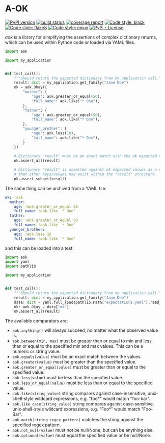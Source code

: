 # A-OK

[![PyPI version](https://badge.fury.io/py/aok.svg)](https://pypi.org/project/aok/)
[![build status](https://gitlab.com/rocket-boosters/aok/badges/main/pipeline.svg)](https://gitlab.com/rocket-boosters/aok/commits/main)
[![coverage report](https://gitlab.com/rocket-boosters/aok/badges/main/coverage.svg)](https://gitlab.com/rocket-boosters/aok/commits/main)
[![Code style: black](https://img.shields.io/badge/code%20style-black-000000.svg)](https://github.com/psf/black)
[![Code style: flake8](https://img.shields.io/badge/code%20style-flake8-white)](https://gitlab.com/pycqa/flake8)
[![Code style: mypy](https://img.shields.io/badge/code%20style-mypy-white)](http://mypy-lang.org/)
[![PyPI - License](https://img.shields.io/pypi/l/aok)](https://pypi.org/project/aok/)

*aok* is a library for simplifying the assertions of complex dictionary returns,
which can be used within Python code or loaded via YAML files.

```python
import aok

import my_application


def test_call():
    """Should return the expected dictionary from my application call."""
    result: dict = my_application.get_family("Jane Doe")
    ok = aok.Okay({
        "mother": {
            "age": aok.greater_or_equal(50),
            "full_name": aok.like("* Doe"),
        },
        "father": {
            "age": aok.greater_or_equal(50),
            "full_name": aok.like("* Doe"),
        },
        "younger_brother": {
            "age": aok.less(10),
            "full_name": aok.like("* Doe"),
        }
    })
    
    # Dictionary "result" must be an exact match with the ok expected values.
    ok.assert_all(result)

    # Dictionary "result" is asserted against ok expected values as a subset, such
    # that other keys/values may exist within the "result" structure.
    ok.assert_subset(result)
```

The same thing can be archived from a YAML file:

```yaml
ok: !aok
  mother:
    age: !aok.greater_or_equal 50
    full_name: !aok.like '* Doe'
  father:
    age: !aok.greater_or_equal 50
    full_name: !aok.like '* Doe'
  younger_brother:
    age: !aok.less 10
    full_name: !aok.like '* Doe'
```

and this can be loaded into a test:

```python
import aok
import yaml
import pathlib

import my_application


def test_call():
    """Should return the expected dictionary from my application call."""
    result: dict = my_application.get_family("Jane Doe")
    data: dict = yaml.full_load(pathlib.Path("expectations.yaml").read_text())
    ok: aok.Okay = data["ok"]
    ok.assert_all(result)
```

The available comparators are:
- `aok.anything()` will always succeed, no matter what the observed value is. 
- `aok.between(min, max)` must be greater than or equal to min and less than or equal
  to the specified min and max values. This can be a numeric or string value.
- `aok.equals(value)` must be an exact match between the values.
- `aok.greater(value)` must be greater than the specified value.
- `aok.greater_or_equal(value)` must be greater than or equal to the specified value.
- `aok.less(value)` must be less than the specified value.
- `aok.less_or_equal(value)` must be less than or equal to the specified value.
- `aok.like(string_value)` string compares against case-insensitive, unix-shell-style
  wildcard expressions, e.g. "foo*" would match "foo-bar".
- `aok.like_case(string_value)` string compares against case-sensitive, 
  unix-shell-style wildcard expressions, e.g. "Foo*" would match "Foo-Bar".
- `aok.match(string_regex_pattern)` matches the string against the specified regex 
  pattern.
- `aok.not_null(value)` must not be null/None, but can be anything else.
- `aok.optional(value)` must equal the specified value or be null/None.
